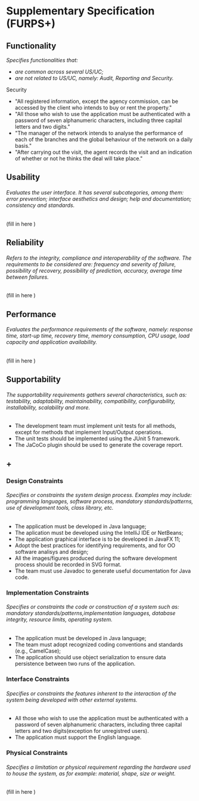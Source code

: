 # Supplementary Specification (FURPS+)

## Functionality

_Specifies functionalities that:_

- _are common across several US/UC;_
- _are not related to US/UC, namely: Audit, Reporting and Security._

Security

- "All registered information, except the agency commission, can be accessed by the client who intends to
  buy or rent the property."
- "All those who wish to use the application must be authenticated with a password of seven alphanumeric characters, including
  three capital letters and two digits."
- "The manager of the network intends to analyse the performance of each of the branches and the
  global behaviour of the network on a daily basis."
- "After carrying out the visit, the agent records the visit and an indication of whether or not he thinks
  the deal will take place."


## Usability

###### _Evaluates the user interface. It has several subcategories, among them: error prevention; interface aesthetics and design; help and documentation; consistency and standards._

(fill in here )

## Reliability

###### _Refers to the integrity, compliance and interoperability of the software. The requirements to be considered are: frequency and severity of failure, possibility of recovery, possibility of prediction, accuracy, average time between failures._

(fill in here )

## Performance

###### _Evaluates the performance requirements of the software, namely: response time, start-up time, recovery time, memory consumption, CPU usage, load capacity and application availability._

(fill in here )

## Supportability

###### _The supportability requirements gathers several characteristics, such as: testability, adaptability, maintainability, compatibility, configurability, installability, scalability and more._

* The development team must implement unit tests for all methods, except for methods that
implement Input/Output operations. 
* The unit tests should be implemented using the JUnit 5 framework. 
* The JaCoCo plugin should be used to generate the coverage report.

## +

### Design Constraints

###### _Specifies or constraints the system design process. Examples may include: programming languages, software process, mandatory standards/patterns, use of development tools, class library, etc._

* The application must be developed in Java language; 
* The aplication must be developed using the IntelliJ IDE or NetBeans; 
* The application graphical interface is to be developed in JavaFX 11;
* Adopt the best practices for identifying requirements, and for OO software analisys and design;
* All the images/figures produced during the software development process should be recorded in
SVG format.
* The team must use Javadoc to generate useful documentation for Java code.

### Implementation Constraints

###### _Specifies or constraints the code or construction of a system such as: mandatory standards/patterns,implementation languages, database integrity, resource limits, operating system._

* The application must be developed in Java language;
* The team must adopt recognized coding conventions and standards (e.g., CamelCase);
* The application should use object serialization to ensure data persistence between two runs of the
  application.

### Interface Constraints

###### _Specifies or constraints the features inherent to the interaction of the system being developed with other external systems._

* All those who wish to use the application must be authenticated with a password of seven alphanumeric characters,
including three capital letters and two digits(exception for unregistred users).
* The application must support the English language.

### Physical Constraints

###### _Specifies a limitation or physical requirement regarding the hardware used to house the system, as for example: material, shape, size or weight._

(fill in here )